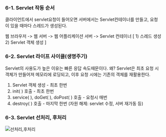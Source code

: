 ### 6-1. Servlet 작동 순서 
클라이언트에서 servlet요청이 들어오면 서버에서는 Servlet컨테이너를 만들고, 요청이 있을 때마다 스레드가 생성된다.

웹 브라우저 -> 웹 서버 -> 웹 어플리케이션 서버 -> Servlet 컨테이너 [ 1) 스레드 생성 2) Servlet 객체 생성 ]

### 6-2. Servlet 라이프 사이클(생명주기)
Servlet의 사용도가 높은 이유는 빠른 응답 속도때문이다.
왜? Servlet은 최초 요청 시 객체가 만들어져 메모리에 로딩되고, 이후 요청 시에는 기존의 객체를 재활용한다.

1. Servlet 객체 생성 - 최초 한번
2. init( ) 호출 - 최초 한번
3. service( ), doGet( ), doPost( ) 호출 - 요청시 매번
4. destroy( ) 호출 - 마지막 한번 (자원 해제: servlet 수정, 서버 재가동 등)

### 6-3. Servlet 선처리, 후처리
![](https://lh3.googleusercontent.com/3_6SWVoYlvy97GUI45YE5aTQvWarHP-n9Rs_a5MORIAblHUZW3HxFo6fIlUdzz_zr4H3im0gGrs "선처리,후처리")
<!--stackedit_data:
eyJoaXN0b3J5IjpbMzkyMTQzMDM4LDQ3MzUzNzQ4OCwtMTYxMT
M5OTQ5MiwtMjA4ODc0NjYxMl19
-->